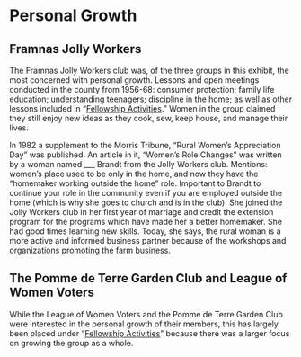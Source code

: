 # Personal Growth

## Framnas Jolly Workers

The Framnas Jolly Workers club was, of the three groups in this exhibit, the most concerned with personal growth. Lessons and open meetings conducted in the county from 1956-68: consumer protection; family life education; understanding teenagers; discipline in the home; as well as other lessons included in “[Fellowship Activities](liiiiiink).” Women in the group claimed they still enjoy new ideas as they cook, sew, keep house, and manage their lives.

In 1982 a supplement to the Morris Tribune, “Rural Women’s Appreciation Day” was published. An article in it, “Women’s Role Changes” was written by a woman named ___ Brandt from the Jolly Workers club. Mentions: women’s place used to be only in the home, and now they have the “homemaker working outside the home” role. Important to Brandt to continue your role in the community even if you are employed outside the home (which is why she goes to church and is in the club). She joined the Jolly Workers club in her first year of marriage and credit the extension program for the programs which have made her a better homemaker. She had good times learning new skills. Today, she says, the rural woman is a more active and informed business partner because of the workshops and organizations promoting the farm business.

## The Pomme de Terre Garden Club and League of Women Voters

While the League of Women Voters and the Pomme de Terre Garden Club were interested in the personal growth of their members, this has largely been placed under “[Fellowship Activities](liiiiink)” because there was a larger focus on growing the group as a whole.

